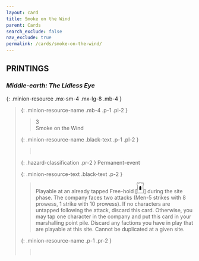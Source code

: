 ```yaml
---
layout: card
title: Smoke on the Wind
parent: Cards
search_exclude: false
nav_exclude: true
permalink: /cards/smoke-on-the-wind/
---
```


## PRINTINGS


### _Middle-earth: The Lidless Eye_

{: .minion-resource .mx-sm-4 .mx-lg-8 .mb-4 }
> {: .minion-resource-name .mb-4 .p-1 .pl-2 }
> > <div class="hazard-mp">3</div>
> > <div class="card-name">Smoke on the Wind</div>
>
> {: .minion-resource-name .black-text .p-1 .pl-2 }
> > &nbsp;
>
> {: .hazard-classification .pr-2 }
> Permanent-event
>
> {: .minion-resource-text .black-text .p-2 }
> > Playable at an already tapped Free-hold \[![](/assets/images/free-hold.svg)] during the site phase. The company faces two attacks (Men-5 strikes with 8 prowess, 1 strike with 10 prowess). If no characters are untapped following the attack, discard this card. Otherwise, you may tap one character in the company and put this card in your marshalling point pile. Discard any factions you have in play that are playable at this site. Cannot be duplicated at a given site.  
> 
> {: .minion-resource-name .p-1 .pr-2 }
> > <div class="card-shield"></div>
> > <div class="card-corruption-white">&nbsp;</div>
